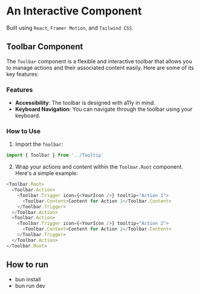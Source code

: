# An Interactive Component

Built using `React`, `Framer Motion`, and `Tailwind CSS`.

## Toolbar Component

The `Toolbar` component is a flexible and interactive toolbar that allows you to manage actions and their associated content easily. Here are some of its key features:

### Features

- **Accessibility**: The toolbar is designed with a11y in mind.
- **Keyboard Navigation**: You can navigate through the toolbar using your keyboard.

### How to Use

1. Import the `Toolbar`:

```typescript
import { Toolbar } from '../Tooltip'
```

2. Wrap your actions and content within the `Toolbar.Root` component. Here's a simple example:

```typescript
<Toolbar.Root>
  <Toolbar.Action>
    <Toolbar.Trigger icon={<YourIcon />} tooltip="Action 1">
      <Toolbar.Content>Content for Action 1</Toolbar.Content>
    </Toolbar.Trigger>
  </Toolbar.Action>
  <Toolbar.Action>
    <Toolbar.Trigger icon={<YourIcon />} tooltip="Action 2">
      <Toolbar.Content>Content for Action 2</Toolbar.Content>
    </Toolbar.Trigger>
  </Toolbar.Action>
</Toolbar.Root>
```

## How to run

- bun install
- bun run dev
